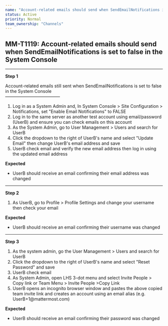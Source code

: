 ```yaml
---
name: "Account-related emails should send when SendEmailNotifications is set to false in the System Console"
status: Active
priority: Normal
team_ownership: "Channels"
---
```


## MM-T1119: Account-related emails should send when SendEmailNotifications is set to false in the System Console

---

**Step 1**

Account-related emails still sent when SendEmailNotifications is set to false in the System Console\
–––––––––––––––––––––––––

1. Log in as a System Admin and, In System Console > Site Configuration > Notifications, set "Enable Email Notifications" to FALSE
2. Log in to the same server as another test account using email/password (UserB) and ensure you can check emails on this account
3. As the System Admin, go to User Management > Users and search for UserB
4. Click the dropdown to the right of UserB's name and select "Update Email" then change UserB's email address and save
5. UserB check email and verify the new email address then log in using the updated email address

**Expected**

- UserB should receive an email confirming their email address was changed

---

**Step 2**

1. As UserB, go to Profile > Profile Settings and change your username then check your email

**Expected**

- UserB should receive an email confirming their username was changed

---

**Step 3**

1. As the system admin, go the User Management > Users and search for UserB
2. Click the dropdown to the right of UserB's name and select "Reset Password" and save
3. UserB check email
4. As System Admin, open LHS 3-dot menu and select Invite People > Copy link or Team Menu > Invite People >Copy Link
5. UserB opens an incognito browser window and pastes the above copied team invite link and creates an account using an email alias (e.g. UserB+1\@mattermost.com)

**Expected**

- UserB should receive an email confirming their password was changed
